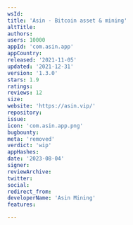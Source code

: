 ```yaml
---
wsId: 
title: 'Asin - Bitcoin asset & mining'
altTitle: 
authors: 
users: 10000
appId: 'com.asin.app'
appCountry: 
released: '2021-11-05'
updated: '2021-12-31'
version: '1.3.0'
stars: 1.9
ratings: 
reviews: 12
size: 
website: 'https://asin.vip/'
repository: 
issue: 
icon: 'com.asin.app.png'
bugbounty: 
meta: 'removed'
verdict: 'wip'
appHashes: 
date: '2023-08-04'
signer: 
reviewArchive: 
twitter: 
social: 
redirect_from: 
developerName: 'Asin Mining'
features: 

---
```


